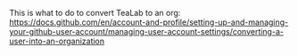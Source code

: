 This is what to do to convert TeaLab to an org: https://docs.github.com/en/account-and-profile/setting-up-and-managing-your-github-user-account/managing-user-account-settings/converting-a-user-into-an-organization
